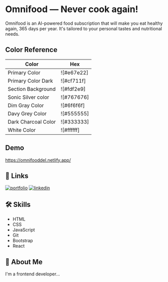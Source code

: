 # Omnifood — Never cook again!

Omnifood is an AI-powered food subscription that will make you eat healthy again, 365 days per year. It's tailored to your personal tastes and nutritional needs.

## Color Reference

| Color               | Hex        |
| ------------------- | ---------- |
| Primary Color       | ![#e67e22] |
| Primary Color Dark  | ![#cf711f] |
| Section Background  | ![#fdf2e9] |
| Sonic Silver color  | ![#767676] |
| Dim Gray Color      | ![#6f6f6f] |
| Davy Grey Color     | ![#555555] |
| Dark Charcoal Color | ![#333333] |
| White Color         | ![#ffffff] |

## Demo

https://omnifooddel.netlify.app/

## 🔗 Links

[![portfolio](https://img.shields.io/badge/my_portfolio-000?style=for-the-badge&logo=ko-fi&logoColor=white)](https://github.com/ahmedbendary96)
[![linkedin](https://img.shields.io/badge/linkedin-0A66C2?style=for-the-badge&logo=linkedin&logoColor=white)](https://www.linkedin.com/in/ahmed-elbendary-895639233/)

## 🛠 Skills

- HTML
- CSS
- JavaScript
- Git
- Bootstrap
- React

## 🚀 About Me

I'm a frontend developer...

